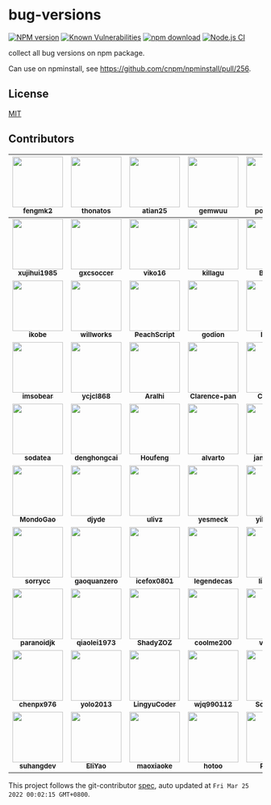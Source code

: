 # bug-versions

[![NPM version][npm-image]][npm-url]
[![Known Vulnerabilities][snyk-image]][snyk-url]
[![npm download][download-image]][download-url]
[![Node.js CI][actions-image]][actions-url]

[npm-image]: https://img.shields.io/npm/v/bug-versions.svg?style=flat-square
[npm-url]: https://npmjs.org/package/bug-versions
[snyk-image]: https://snyk.io/test/npm/bug-versions/badge.svg?style=flat-square
[snyk-url]: https://snyk.io/test/npm/bug-versions
[download-image]: https://img.shields.io/npm/dm/bug-versions.svg?style=flat-square
[download-url]: https://npmjs.org/package/bug-versions
[actions-image]: https://github.com/cnpm/bug-versions/workflows/Node.js%20CI/badge.svg
[actions-url]: https://github.com/cnpm/bug-versions/actions

collect all bug versions on npm package.

Can use on npminstall, see https://github.com/cnpm/npminstall/pull/256.

## License

[MIT](LICENSE.txt)
<!-- GITCONTRIBUTOR_START -->

## Contributors

|[<img src="https://avatars.githubusercontent.com/u/156269?v=4" width="100px;"/><br/><sub><b>fengmk2</b></sub>](https://github.com/fengmk2)<br/>|[<img src="https://avatars.githubusercontent.com/u/958063?v=4" width="100px;"/><br/><sub><b>thonatos</b></sub>](https://github.com/thonatos)<br/>|[<img src="https://avatars.githubusercontent.com/u/227713?v=4" width="100px;"/><br/><sub><b>atian25</b></sub>](https://github.com/atian25)<br/>|[<img src="https://avatars.githubusercontent.com/u/4635838?v=4" width="100px;"/><br/><sub><b>gemwuu</b></sub>](https://github.com/gemwuu)<br/>|[<img src="https://avatars.githubusercontent.com/u/360661?v=4" width="100px;"/><br/><sub><b>popomore</b></sub>](https://github.com/popomore)<br/>|[<img src="https://avatars.githubusercontent.com/u/985607?v=4" width="100px;"/><br/><sub><b>dead-horse</b></sub>](https://github.com/dead-horse)<br/>|
| :---: | :---: | :---: | :---: | :---: | :---: |
|[<img src="https://avatars.githubusercontent.com/u/1619030?v=4" width="100px;"/><br/><sub><b>xujihui1985</b></sub>](https://github.com/xujihui1985)<br/>|[<img src="https://avatars.githubusercontent.com/u/1207064?v=4" width="100px;"/><br/><sub><b>gxcsoccer</b></sub>](https://github.com/gxcsoccer)<br/>|[<img src="https://avatars.githubusercontent.com/u/5064777?v=4" width="100px;"/><br/><sub><b>viko16</b></sub>](https://github.com/viko16)<br/>|[<img src="https://avatars.githubusercontent.com/u/6897780?v=4" width="100px;"/><br/><sub><b>killagu</b></sub>](https://github.com/killagu)<br/>|[<img src="https://avatars.githubusercontent.com/u/2794349?v=4" width="100px;"/><br/><sub><b>Boelroy</b></sub>](https://github.com/Boelroy)<br/>|[<img src="https://avatars.githubusercontent.com/u/4370770?v=4" width="100px;"/><br/><sub><b>minwe</b></sub>](https://github.com/minwe)<br/>|
|[<img src="https://avatars.githubusercontent.com/u/77947431?v=4" width="100px;"/><br/><sub><b>ikobe</b></sub>](https://github.com/ikobe)<br/>|[<img src="https://avatars.githubusercontent.com/u/5542777?v=4" width="100px;"/><br/><sub><b>willworks</b></sub>](https://github.com/willworks)<br/>|[<img src="https://avatars.githubusercontent.com/u/5035925?v=4" width="100px;"/><br/><sub><b>PeachScript</b></sub>](https://github.com/PeachScript)<br/>|[<img src="https://avatars.githubusercontent.com/u/1572425?v=4" width="100px;"/><br/><sub><b>godion</b></sub>](https://github.com/godion)<br/>|[<img src="https://avatars.githubusercontent.com/u/646129?v=4" width="100px;"/><br/><sub><b>liunian</b></sub>](https://github.com/liunian)<br/>|[<img src="https://avatars.githubusercontent.com/u/77103671?v=4" width="100px;"/><br/><sub><b>zhaolei0505</b></sub>](https://github.com/zhaolei0505)<br/>|
|[<img src="https://avatars.githubusercontent.com/u/2505411?v=4" width="100px;"/><br/><sub><b>imsobear</b></sub>](https://github.com/imsobear)<br/>|[<img src="https://avatars.githubusercontent.com/u/13595509?v=4" width="100px;"/><br/><sub><b>ycjcl868</b></sub>](https://github.com/ycjcl868)<br/>|[<img src="https://avatars.githubusercontent.com/u/10321453?v=4" width="100px;"/><br/><sub><b>Aralhi</b></sub>](https://github.com/Aralhi)<br/>|[<img src="https://avatars.githubusercontent.com/u/8750132?v=4" width="100px;"/><br/><sub><b>Clarence-pan</b></sub>](https://github.com/Clarence-pan)<br/>|[<img src="https://avatars.githubusercontent.com/u/4219965?v=4" width="100px;"/><br/><sub><b>ClarkXia</b></sub>](https://github.com/ClarkXia)<br/>|[<img src="https://avatars.githubusercontent.com/u/629202?v=4" width="100px;"/><br/><sub><b>guangwong</b></sub>](https://github.com/guangwong)<br/>|
|[<img src="https://avatars.githubusercontent.com/u/3277634?v=4" width="100px;"/><br/><sub><b>sodatea</b></sub>](https://github.com/sodatea)<br/>|[<img src="https://avatars.githubusercontent.com/u/1433247?v=4" width="100px;"/><br/><sub><b>denghongcai</b></sub>](https://github.com/denghongcai)<br/>|[<img src="https://avatars.githubusercontent.com/u/1432335?v=4" width="100px;"/><br/><sub><b>Houfeng</b></sub>](https://github.com/Houfeng)<br/>|[<img src="https://avatars.githubusercontent.com/u/1797855?v=4" width="100px;"/><br/><sub><b>alvarto</b></sub>](https://github.com/alvarto)<br/>|[<img src="https://avatars.githubusercontent.com/u/4060976?v=4" width="100px;"/><br/><sub><b>janryWang</b></sub>](https://github.com/janryWang)<br/>|[<img src="https://avatars.githubusercontent.com/u/3679062?v=4" width="100px;"/><br/><sub><b>evilucifero</b></sub>](https://github.com/evilucifero)<br/>|
|[<img src="https://avatars.githubusercontent.com/u/3753893?v=4" width="100px;"/><br/><sub><b>MondoGao</b></sub>](https://github.com/MondoGao)<br/>|[<img src="https://avatars.githubusercontent.com/u/914329?v=4" width="100px;"/><br/><sub><b>djyde</b></sub>](https://github.com/djyde)<br/>|[<img src="https://avatars.githubusercontent.com/u/23133919?v=4" width="100px;"/><br/><sub><b>ulivz</b></sub>](https://github.com/ulivz)<br/>|[<img src="https://avatars.githubusercontent.com/u/465125?v=4" width="100px;"/><br/><sub><b>yesmeck</b></sub>](https://github.com/yesmeck)<br/>|[<img src="https://avatars.githubusercontent.com/u/4136679?v=4" width="100px;"/><br/><sub><b>yibn2008</b></sub>](https://github.com/yibn2008)<br/>|[<img src="https://avatars.githubusercontent.com/u/507615?v=4" width="100px;"/><br/><sub><b>afc163</b></sub>](https://github.com/afc163)<br/>|
|[<img src="https://avatars.githubusercontent.com/u/35128?v=4" width="100px;"/><br/><sub><b>sorrycc</b></sub>](https://github.com/sorrycc)<br/>|[<img src="https://avatars.githubusercontent.com/u/14286887?v=4" width="100px;"/><br/><sub><b>gaoquanzero</b></sub>](https://github.com/gaoquanzero)<br/>|[<img src="https://avatars.githubusercontent.com/u/3138397?v=4" width="100px;"/><br/><sub><b>icefox0801</b></sub>](https://github.com/icefox0801)<br/>|[<img src="https://avatars.githubusercontent.com/u/8500303?v=4" width="100px;"/><br/><sub><b>legendecas</b></sub>](https://github.com/legendecas)<br/>|[<img src="https://avatars.githubusercontent.com/u/2155909?v=4" width="100px;"/><br/><sub><b>lianqin7</b></sub>](https://github.com/lianqin7)<br/>|[<img src="https://avatars.githubusercontent.com/u/4003467?v=4" width="100px;"/><br/><sub><b>peze</b></sub>](https://github.com/peze)<br/>|
|[<img src="https://avatars.githubusercontent.com/u/7971415?v=4" width="100px;"/><br/><sub><b>paranoidjk</b></sub>](https://github.com/paranoidjk)<br/>|[<img src="https://avatars.githubusercontent.com/u/20394320?v=4" width="100px;"/><br/><sub><b>qiaolei1973</b></sub>](https://github.com/qiaolei1973)<br/>|[<img src="https://avatars.githubusercontent.com/u/9857273?v=4" width="100px;"/><br/><sub><b>ShadyZOZ</b></sub>](https://github.com/ShadyZOZ)<br/>|[<img src="https://avatars.githubusercontent.com/u/1400114?v=4" width="100px;"/><br/><sub><b>coolme200</b></sub>](https://github.com/coolme200)<br/>|[<img src="https://avatars.githubusercontent.com/u/6828924?v=4" width="100px;"/><br/><sub><b>vagusX</b></sub>](https://github.com/vagusX)<br/>|[<img src="https://avatars.githubusercontent.com/u/2275857?v=4" width="100px;"/><br/><sub><b>likezero</b></sub>](https://github.com/likezero)<br/>|
|[<img src="https://avatars.githubusercontent.com/u/11039003?v=4" width="100px;"/><br/><sub><b>chenpx976</b></sub>](https://github.com/chenpx976)<br/>|[<img src="https://avatars.githubusercontent.com/u/5243482?v=4" width="100px;"/><br/><sub><b>yolo2013</b></sub>](https://github.com/yolo2013)<br/>|[<img src="https://avatars.githubusercontent.com/u/2663351?v=4" width="100px;"/><br/><sub><b>LingyuCoder</b></sub>](https://github.com/LingyuCoder)<br/>|[<img src="https://avatars.githubusercontent.com/u/45777252?v=4" width="100px;"/><br/><sub><b>wjq990112</b></sub>](https://github.com/wjq990112)<br/>|[<img src="https://avatars.githubusercontent.com/u/14757289?v=4" width="100px;"/><br/><sub><b>SoloJiang</b></sub>](https://github.com/SoloJiang)<br/>|[<img src="https://avatars.githubusercontent.com/u/1655789?v=4" width="100px;"/><br/><sub><b>leungwensen</b></sub>](https://github.com/leungwensen)<br/>|
[<img src="https://avatars.githubusercontent.com/u/25616926?v=4" width="100px;"/><br/><sub><b>suhangdev</b></sub>](https://github.com/suhangdev)<br/>|[<img src="https://avatars.githubusercontent.com/u/7480584?v=4" width="100px;"/><br/><sub><b>EliYao</b></sub>](https://github.com/EliYao)<br/>|[<img src="https://avatars.githubusercontent.com/u/13417006?v=4" width="100px;"/><br/><sub><b>maoxiaoke</b></sub>](https://github.com/maoxiaoke)<br/>|[<img src="https://avatars.githubusercontent.com/u/143572?v=4" width="100px;"/><br/><sub><b>hotoo</b></sub>](https://github.com/hotoo)<br/>|[<img src="https://avatars.githubusercontent.com/u/566097?v=4" width="100px;"/><br/><sub><b>RaoHai</b></sub>](https://github.com/RaoHai)<br/>|[<img src="https://avatars.githubusercontent.com/u/8186664?v=4" width="100px;"/><br/><sub><b>chenshuai2144</b></sub>](https://github.com/chenshuai2144)<br/>

This project follows the git-contributor [spec](https://github.com/xudafeng/git-contributor), auto updated at `Fri Mar 25 2022 00:02:15 GMT+0800`.

<!-- GITCONTRIBUTOR_END -->